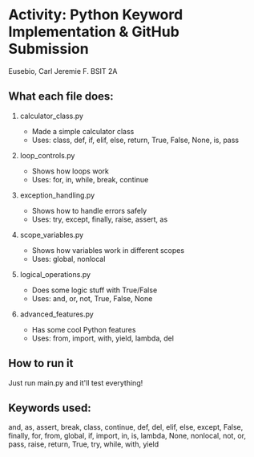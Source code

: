 # Activity: Python Keyword Implementation & GitHub Submission
Eusebio, Carl Jeremie F.
BSIT 2A


## What each file does:

1. calculator_class.py
   - Made a simple calculator class
   - Uses: class, def, if, elif, else, return, True, False, None, is, pass

2. loop_controls.py  
   - Shows how loops work
   - Uses: for, in, while, break, continue

3. exception_handling.py
   - Shows how to handle errors safely
   - Uses: try, except, finally, raise, assert, as

4. scope_variables.py
   - Shows how variables work in different scopes
   - Uses: global, nonlocal

5. logical_operations.py
   - Does some logic stuff with True/False
   - Uses: and, or, not, True, False, None

6. advanced_features.py
   - Has some cool Python features
   - Uses: from, import, with, yield, lambda, del

## How to run it
Just run main.py and it'll test everything!

## Keywords used:
and, as, assert, break, class, continue, def, del, elif, else, except, False, finally, for, from, global, if, import, in, is, lambda, None, nonlocal, not, or, pass, raise, return, True, try, while, with, yield

